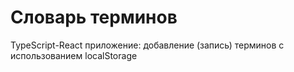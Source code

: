 # Словарь терминов

TypeScript-React приложение: добавление (запись) терминов с использованием localStorage
